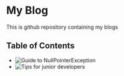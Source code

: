 # My Blog
This is github repository containing my blogs

## Table of Contents

- ![Guide to NullPointerException](#../blogs/guide-to-npe.md)
- ![Tips for junior developers](#../blogs/surviving-as-developer.md)
